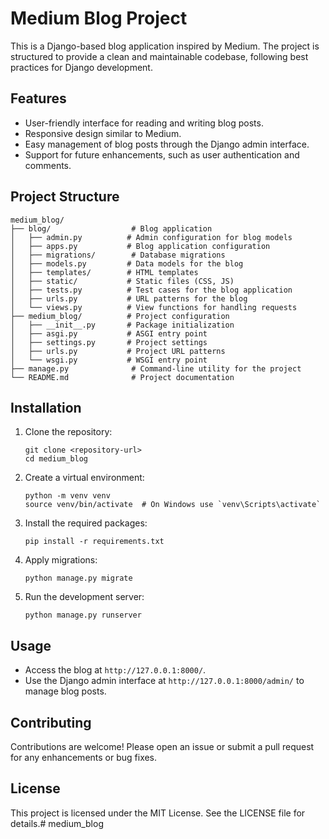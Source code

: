 # Medium Blog Project

This is a Django-based blog application inspired by Medium. The project is structured to provide a clean and maintainable codebase, following best practices for Django development.

## Features

- User-friendly interface for reading and writing blog posts.
- Responsive design similar to Medium.
- Easy management of blog posts through the Django admin interface.
- Support for future enhancements, such as user authentication and comments.

## Project Structure

```
medium_blog/
├── blog/                  # Blog application
│   ├── admin.py          # Admin configuration for blog models
│   ├── apps.py           # Blog application configuration
│   ├── migrations/        # Database migrations
│   ├── models.py         # Data models for the blog
│   ├── templates/        # HTML templates
│   ├── static/           # Static files (CSS, JS)
│   ├── tests.py          # Test cases for the blog application
│   ├── urls.py           # URL patterns for the blog
│   └── views.py          # View functions for handling requests
├── medium_blog/          # Project configuration
│   ├── __init__.py       # Package initialization
│   ├── asgi.py           # ASGI entry point
│   ├── settings.py       # Project settings
│   ├── urls.py           # Project URL patterns
│   └── wsgi.py           # WSGI entry point
├── manage.py              # Command-line utility for the project
└── README.md              # Project documentation
```

## Installation

1. Clone the repository:
   ```
   git clone <repository-url>
   cd medium_blog
   ```

2. Create a virtual environment:
   ```
   python -m venv venv
   source venv/bin/activate  # On Windows use `venv\Scripts\activate`
   ```

3. Install the required packages:
   ```
   pip install -r requirements.txt
   ```

4. Apply migrations:
   ```
   python manage.py migrate
   ```

5. Run the development server:
   ```
   python manage.py runserver
   ```

## Usage

- Access the blog at `http://127.0.0.1:8000/`.
- Use the Django admin interface at `http://127.0.0.1:8000/admin/` to manage blog posts.

## Contributing

Contributions are welcome! Please open an issue or submit a pull request for any enhancements or bug fixes.

## License

This project is licensed under the MIT License. See the LICENSE file for details.#   m e d i u m _ b l o g  
 